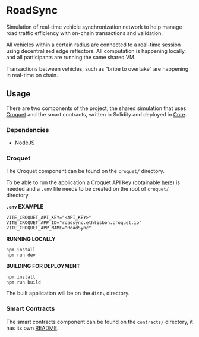 
# RoadSync

Simulation of real-time vehicle synchronization network to help manage road traffic efficiency with on-chain transactions and validation.

All vehicles within a certain radius are connected to a real-time session using decentralized edge reflectors. All computation is happening locally, and all participants are running the same shared VM.

Transactions between vehicles, such as “bribe to overtake” are happening in real-time on chain.

## Usage

There are two components of the project, the shared simulation that uses [Croquet](https://croquet.io/) and the smart contracts, written in Solidity and deployed in [Core](https://coredao.org/).

### Dependencies

* NodeJS

### Croquet

The Croquet component can be found on the `croquet/` directory.

To be able to run the application a Croquet API Key (obtainable [here](https://croquet.io/keys/)) is needed and a `.env` file needs to be created on the root of `croquet/` directory.

**`.env` EXAMPLE**
```
VITE_CROQUET_API_KEY="<API_KEY>"
VITE_CROQUET_APP_ID="roadsync.ethlisbon.croquet.io"
VITE_CROQUET_APP_NAME="RoadSync"
```

**RUNNING LOCALLY**

```
npm install
npm run dev
```

**BUILDING FOR DEPLOYMENT**

```
npm install
npm run build
```

The built application will be on the `dist\` directory.

### Smart Contracts

The smart contracts component can be found on the `contracts/` directory, it has its own [README](https://github.com/lightshiftdev/roadsync/tree/master/contracts).
